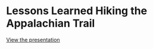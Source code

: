 # Lessons Learned Hiking the Appalachian Trail

[View the presentation](https://startinggravity.github.io/drupal-appalachian-trail)